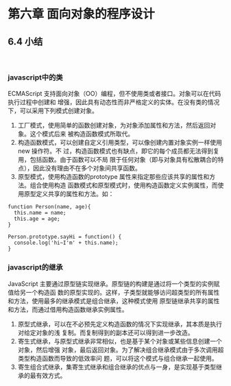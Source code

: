 # 第六章 面向对象的程序设计
## 6.4  小结
&nbsp;

### javascript中的类
ECMAScript 支持面向对象（OO）编程，但不使用类或者接口。对象可以在代码执行过程中创建和
增强，因此具有动态性而非严格定义的实体。在没有类的情况下，可以采用下列模式创建对象。
1. 工厂模式，使用简单的函数创建对象，为对象添加属性和方法，然后返回对象。这个模式后来
被构造函数模式所取代。
2. 构造函数模式，可以创建自定义引用类型，可以像创建内置对象实例一样使用new 操作符。不
过，构造函数模式也有缺点，即它的每个成员都无法得到复用，包括函数。由于函数可以不局
限于任何对象（即与对象具有松散耦合的特点），因此没有理由不在多个对象间共享函数。
3. 原型模式，使用构造函数的prototype 属性来指定那些应该共享的属性和方法。组合使用构造
函数模式和原型模式时，使用构造函数定义实例属性，而使用原型定义共享的属性和方法。如：
```
function Person(name, age){
  this.name = name;
  this.age = age;
}

Person.prototype.sayHi = function() {
  console.log('hi~I'm' + this.name);
}
```

### javascript的继承
JavaScript 主要通过原型链实现继承。原型链的构建是通过将一个类型的实例赋值给另一个构造函
数的原型实现的。这样，子类型就能够访问超类型的所有属性和方法，使用最多的继承模式是组合继承，这种模式使用
原型链继承共享的属性和方法，而通过借用构造函数继承实例属性。
1. 原型式继承，可以在不必预先定义构造函数的情况下实现继承，其本质是执行对给定对象的浅
复制。而复制得到的副本还可以得到进一步改造。
2. 寄生式继承，与原型式继承非常相似，也是基于某个对象或某些信息创建一个对象，然后增强
对象，最后返回对象。为了解决组合继承模式由于多次调用超类型构造函数而导致的低效率问
题，可以将这个模式与组合继承一起使用。
3. 寄生组合式继承，集寄生式继承和组合继承的优点与一身，是实现基于类型继承的最有效方式。

